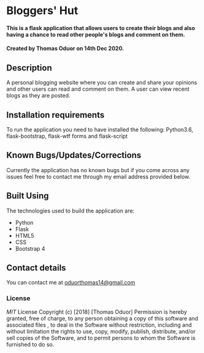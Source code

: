 # Bloggers' Hut

#### This is a flask application that allows users to create their blogs and also having a chance to read other people's blogs and comment on them.

#### Created by **Thomas Oduor** on 14th Dec 2020.

## Description
A personal blogging website where you can create and share your opinions and other users can read and comment on them.
A user can view recent blogs as they are posted.  

## Installation requirements
To run the application you need to have installed the following:
Python3.6, flask-bootstrap, flask-wtf forms and flask-script 


## Known Bugs/Updates/Corrections
Currently the application has no known bugs but if you come across any issues feel free to contact me through my email address provided below.

## Built Using
The technologies used to build the application are:
* Python
* Flask
* HTML5
* CSS
* Bootstrap 4


## Contact details
You can contact me at oduorthomas14@gmail.com

### License
*MIT* License
Copyright (c) [2018] [Thomas Oduor]
Permission is hereby granted, free of charge, to any person obtaining a copy
of this software and associated files , to deal
in the Software without restriction, including and without limitation the rights
to use, copy, modify, publish, distribute, and/or sell
copies of the Software, and to permit persons to whom the Software is
furnished to do so.

